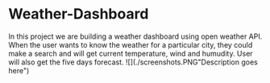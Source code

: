# Weather-Dashboard
In this project we are building a weather dashboard using open weather API.
When the user wants to know the weather for a particular city, they could make a search and will get current temperature, wind and humudity.
User will also get the five days forecast.
![](./screenshots.PNG"Description goes here")
